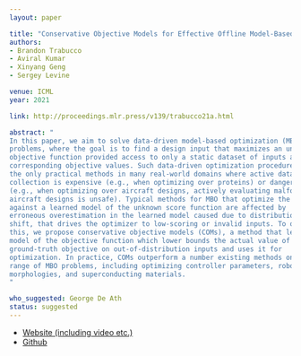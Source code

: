 ```yaml
---
layout: paper

title: "Conservative Objective Models for Effective Offline Model-Based Optimization"
authors:
- Brandon Trabucco
- Aviral Kumar
- Xinyang Geng
- Sergey Levine

venue: ICML
year: 2021

link: http://proceedings.mlr.press/v139/trabucco21a.html

abstract: "
In this paper, we aim to solve data-driven model-based optimization (MBO)
problems, where the goal is to find a design input that maximizes an unknown
objective function provided access to only a static dataset of inputs and their
corresponding objective values. Such data-driven optimization procedures are
the only practical methods in many real-world domains where active data
collection is expensive (e.g., when optimizing over proteins) or dangerous
(e.g., when optimizing over aircraft designs, actively evaluating malformed
aircraft designs is unsafe). Typical methods for MBO that optimize the input
against a learned model of the unknown score function are affected by
erroneous overestimation in the learned model caused due to distributional
shift, that drives the optimizer to low-scoring or invalid inputs. To overcome
this, we propose conservative objective models (COMs), a method that learns a
model of the objective function which lower bounds the actual value of the
ground-truth objective on out-of-distribution inputs and uses it for
optimization. In practice, COMs outperform a number existing methods on a wide
range of MBO problems, including optimizing controller parameters, robot
morphologies, and superconducting materials.
"

who_suggested: George De Ath
status: suggested
---
```

- [Website (including video etc.)](https://sites.google.com/berkeley.edu/coms)
- [Github](https://github.com/brandontrabucco/design-baselines)
